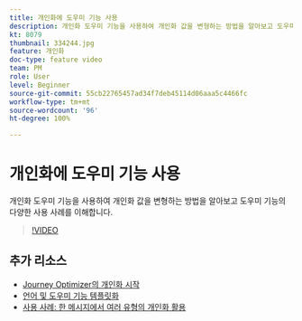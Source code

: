 ```yaml
---
title: 개인화에 도우미 기능 사용
description: 개인화 도우미 기능을 사용하여 개인화 값을 변형하는 방법을 알아보고 도우미 기능의 다양한 사용 사례를 이해합니다.
kt: 8079
thumbnail: 334244.jpg
feature: 개인화
doc-type: feature video
team: PM
role: User
level: Beginner
source-git-commit: 55cb22765457ad34f7deb45114d06aaa5c4466fc
workflow-type: tm+mt
source-wordcount: '96'
ht-degree: 100%

---
```



# 개인화에 도우미 기능 사용

개인화 도우미 기능을 사용하여 개인화 값을 변형하는 방법을 알아보고 도우미 기능의 다양한 사용 사례를 이해합니다.

>[!VIDEO](https://video.tv.adobe.com/v/334244?quality=12)

## 추가 리소스

* [Journey Optimizer의 개인화 시작](https://experienceleague.adobe.com/docs/journey-optimizer/using/create-messages/personalization/personalize.html?lang=ko)
* [언어 및 도우미 기능 템플릿화](https://experienceleague.adobe.com/docs/journey-optimizer/using/create-messages/personalization/functions/functions.html?lang=ko)
* [사용 사례: 한 메시지에서 여러 유형의 개인화 활용](https://experienceleague.adobe.com/docs/journey-optimizer/using/create-messages/personalization/personalization-use-case.html?lang=ko)
